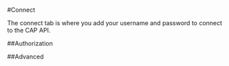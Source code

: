#Connect

The connect tab is where you add your username and password to connect to the CAP API.

##Authorization

##Advanced
